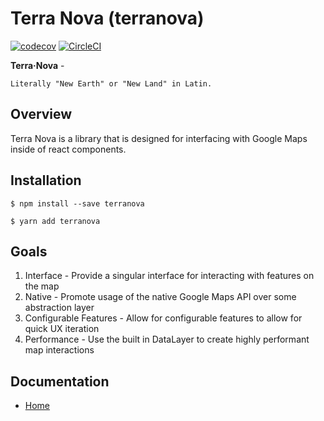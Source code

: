 # Terra Nova (terranova)

[![codecov](https://codecov.io/gh/zrosenbauer/terranova/branch/master/graph/badge.svg?token=RcFCm9gczi)](https://codecov.io/gh/zrosenbauer/terranova)
[![CircleCI](https://circleci.com/gh/zrosenbauer/terranova.svg?style=svg&circle-token=e1b81b2d4e413ed796bf531a873f0c1420caa37e)](https://circleci.com/gh/zrosenbauer/terranova)

**Terra·Nova** - 

    Literally "New Earth" or "New Land" in Latin.
    
## Overview
Terra Nova is a library that is designed for interfacing with Google Maps inside of react components.

## Installation

```
$ npm install --save terranova
```

```
$ yarn add terranova
```

## Goals
1. Interface - Provide a singular interface for interacting with features on the map
2. Native - Promote usage of the native Google Maps API over some abstraction layer
3. Configurable Features - Allow for configurable features to allow for quick UX iteration
4. Performance - Use the built in DataLayer to create highly performant map interactions

## Documentation 
* [Home](https://github.com/zrosenbauer/terranova/wiki/Documentation)

